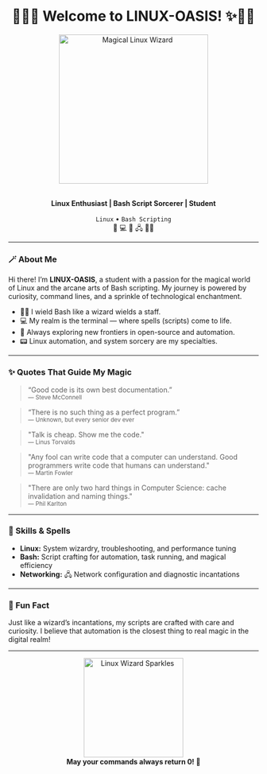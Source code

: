 <!-- Technological Kawaii Magical Wizard Theme - LINUX-OASIS -->

<div align="center">
  <h1>🧙‍♂️✨ Welcome to LINUX-OASIS! ✨🧙‍♂️</h1>
  <img src="https://media3.giphy.com/media/v1.Y2lkPTc5MGI3NjExMmpqZTBpM2I4NTRkcDZsajNobWQ2Y3NpMTl5NXB1eXNnbmx1cWQzbSZlcD12MV9pbnRlcm5hbF9naWZfYnlfaWQmY3Q9Zw/M9kgjEsLG6LMbYC9dl/giphy.gif" width="300" alt="Magical Linux Wizard"/>
  <br><br>
  <p>
    <b>Linux Enthusiast | Bash Script Sorcerer | Student</b>
  </p>
  <p>
    <code>Linux</code> • <code>Bash Scripting</code> <br>
    <span>🔮 💻 📡 🖧 🧙‍♂️</span>
  </p>
</div>

---

### 🪄 About Me

Hi there! I’m <b>LINUX-OASIS</b>, a student with a passion for the magical world of Linux and the arcane arts of Bash scripting. My journey is powered by curiosity, command lines, and a sprinkle of technological enchantment.

- 🧙‍♂️ I wield Bash like a wizard wields a staff.
- 💻 My realm is the terminal — where spells (scripts) come to life.
- 📡 Always exploring new frontiers in open-source and automation.
- 📟 Linux automation, and system sorcery are my specialties.

---

### ✨ Quotes That Guide My Magic

> “Good code is its own best documentation.”  
> <sub>— Steve McConnell</sub>

> “There is no such thing as a perfect program.”  
> <sub>— Unknown, but every senior dev ever</sub>

> "Talk is cheap. Show me the code."  
> <sub>— Linus Torvalds</sub>

> "Any fool can write code that a computer can understand. Good programmers write code that humans can understand."  
> <sub>— Martin Fowler</sub>

> "There are only two hard things in Computer Science: cache invalidation and naming things."  
> <sub>— Phil Karlton</sub>

---

### 📖 Skills & Spells

- **Linux:** System wizardry, troubleshooting, and performance tuning
- **Bash:** Script crafting for automation, task running, and magical efficiency
- **Networking:** 🖧 Network configuration and diagnostic incantations

---

### 🌟 Fun Fact

Just like a wizard’s incantations, my scripts are crafted with care and curiosity. I believe that automation is the closest thing to real magic in the digital realm!

---

<div align="center">
  <img src="https://media.giphy.com/media/v1.Y2lkPTc5MGI3NjExY3Q2Y3d0Ym1oZW5yNjlzNnRkYjF1aDZvNHpwOGZsN3M1a3B1ZG5yZiZlcD12MV9naWZzX3NlYXJjaCZjdD1n/3oEjI6SIIHBdRxXI40/giphy.gif" width="200" alt="Linux Wizard Sparkles"/>
  <br>
  <b>May your commands always return 0! 🔮</b>
</div>
